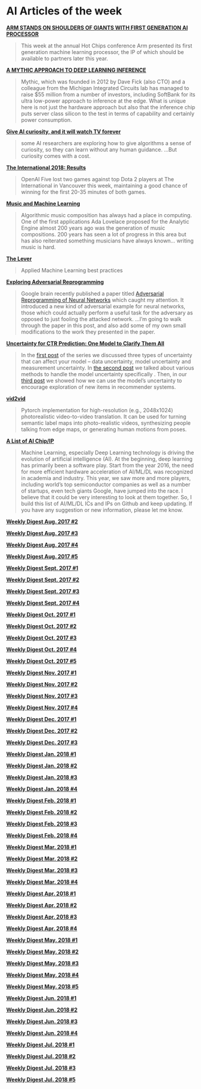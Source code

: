 # AI Articles of the week

**[ARM STANDS ON SHOULDERS OF GIANTS WITH FIRST GENERATION AI PROCESSOR](https://www.nextplatform.com/2018/08/22/arm-stands-on-shoulders-of-giants-with-first-generation-ai-processor/)**
> This week at the annual Hot Chips conference Arm presented its first generation machine learning processor, the IP of which should be available to partners later this year.

**[A MYTHIC APPROACH TO DEEP LEARNING INFERENCE](https://www.nextplatform.com/2018/08/23/a-mythic-approach-to-deep-learning-inference/)**
> Mythic, which was founded in 2012 by Dave Fick (also CTO) and a colleague from the Michigan Integrated Circuits lab has managed to raise $55 million from a number of investors, including SoftBank for its ultra low-power approach to inference at the edge. What is unique here is not just the hardware approach but also that the inference chip puts server class silicon to the test in terms of capability and certainly power consumption.

**[Give AI curiosity, and it will watch TV forever](https://qz.com/1366484/give-ai-curiosity-and-it-will-watch-tv-forever/)**
> some AI researchers are exploring how to give algorithms a sense of curiosity, so they can learn without any human guidance. ...But curiosity comes with a cost. 

**[The International 2018: Results](https://blog.openai.com/the-international-2018-results/)**
> OpenAI Five lost two games against top Dota 2 players at The International in Vancouver this week, maintaining a good chance of winning for the first 20-35 minutes of both games. 

**[Music and Machine Learning](http://ai.sensilab.monash.edu/2018/08/23/Neural-Music/)**
> Algorithmic music composition has always had a place in computing. One of the first applications Ada Lovelace proposed for the Analytic Engine almost 200 years ago was the generation of music compositions. 200 years has seen a lot of progress in this area but has also reiterated something musicians have always known… writing music is hard.

**[The Lever](https://medium.com/the-lever)**
> Applied Machine Learning best practices

**[Exploring Adversarial Reprogramming](https://rajatvd.github.io/Exploring-Adversarial-Reprogramming/)**
> Google brain recently published a paper titled [Adversarial Reprogramming of Neural Networks](https://arxiv.org/pdf/1806.11146.pdf) which caught my attention. It introduced a new kind of adversarial example for neural networks, those which could actually perform a useful task for the adversary as opposed to just fooling the attacked network. ...I’m going to walk through the paper in this post, and also add some of my own small modifications to the work they presented in the paper. 

**[Uncertainty for CTR Prediction: One Model to Clarify Them All](https://engineering.taboola.com/uncertainty-ctr-prediction-one-model-clarify/)**
> In the [first post](https://engineering.taboola.com/using-uncertainty-interpret-model/) of the series we discussed three types of uncertainty that can affect your model – data uncertainty, model uncertainty and measurement uncertainty. In [the second post](https://engineering.taboola.com/neural-networks-bayesian-perspective/) we talked about various methods to handle the model uncertainty specifically . Then, in our [third post](https://engineering.taboola.com/recommender-systems-exploring-the-unknown-using-uncertainty/) we showed how we can use the model’s uncertainty to encourage exploration of new items in recommender systems.

**[vid2vid](https://github.com/NVIDIA/vid2vid)**
> Pytorch implementation for high-resolution (e.g., 2048x1024) photorealistic video-to-video translation. It can be used for turning semantic label maps into photo-realistic videos, synthesizing people talking from edge maps, or generating human motions from poses. 

**[A List of AI Chip/IP](https://basicmi.github.io/Deep-Learning-Processor-List/)**
> Machine Learning, especially Deep Learning technology is driving the evolution of artificial intelligence (AI). At the beginning, deep learning has primarily been a software play. Start from the year 2016, the need for more efficient hardware acceleration of AI/ML/DL was recognized in academia and industry. This year, we saw more and more players, including world’s top semiconductor companies as well as a number of startups, even tech giants Google, have jumped into the race. I believe that it could be very interesting to look at them together. So, I build this list of AI/ML/DL ICs and IPs on Github and keep updating. If you have any suggestion or new information, please let me know.

**[Weekly Digest Aug. 2017 \#2](https://github.com/basicmi/Machine-Learning-Articles/blob/master/WeeklyDigest2017-08_2.md)**

**[Weekly Digest Aug. 2017 \#3](https://github.com/basicmi/Machine-Learning-Articles/blob/master/WeeklyDigest2017-08_3.md)**

**[Weekly Digest Aug. 2017 \#4](https://github.com/basicmi/Machine-Learning-Articles/blob/master/WeeklyDigest2017-08_4.md)**

**[Weekly Digest Aug. 2017 \#5](https://github.com/basicmi/Machine-Learning-Articles/blob/master/WeeklyDigest2017-08_5.md)**

**[Weekly Digest Sept. 2017 \#1](https://github.com/basicmi/Machine-Learning-Articles/blob/master/WeeklyDigest2017-09_1.md)**

**[Weekly Digest Sept. 2017 \#2](https://github.com/basicmi/Machine-Learning-Articles/blob/master/WeeklyDigest2017-09_2.md)**

**[Weekly Digest Sept. 2017 \#3](https://github.com/basicmi/Machine-Learning-Articles/blob/master/WeeklyDigest2017-09_3.md)**

**[Weekly Digest Sept. 2017 \#4](https://github.com/basicmi/Machine-Learning-Articles/blob/master/WeeklyDigest2017-09_4.md)**

**[Weekly Digest Oct. 2017 \#1](https://github.com/basicmi/Machine-Learning-Articles/blob/master/WeeklyDigest2017-10_1.md)**

**[Weekly Digest Oct. 2017 \#2](https://github.com/basicmi/Machine-Learning-Articles/blob/master/WeeklyDigest2017-10_2.md)**

**[Weekly Digest Oct. 2017 \#3](https://github.com/basicmi/Machine-Learning-Articles/blob/master/WeeklyDigest2017-10_3.md)**

**[Weekly Digest Oct. 2017 \#4](https://github.com/basicmi/Machine-Learning-Articles/blob/master/WeeklyDigest2017-10_4.md)**

**[Weekly Digest Oct. 2017 \#5](https://github.com/basicmi/Machine-Learning-Articles/blob/master/WeeklyDigest2017-10_5.md)**

**[Weekly Digest Nov. 2017 \#1](https://github.com/basicmi/Machine-Learning-Articles/blob/master/WeeklyDigest2017-11_1.md)**

**[Weekly Digest Nov. 2017 \#2](https://github.com/basicmi/Machine-Learning-Articles/blob/master/WeeklyDigest2017-11_2.md)**

**[Weekly Digest Nov. 2017 \#3](https://github.com/basicmi/Machine-Learning-Articles/blob/master/WeeklyDigest2017-11_3.md)**

**[Weekly Digest Nov. 2017 \#4](https://github.com/basicmi/Machine-Learning-Articles/blob/master/WeeklyDigest2017-11_4.md)**

**[Weekly Digest Dec. 2017 \#1](https://github.com/basicmi/Machine-Learning-Articles/blob/master/WeeklyDigest2017-12_1.md)**

**[Weekly Digest Dec. 2017 \#2](https://github.com/basicmi/Machine-Learning-Articles/blob/master/WeeklyDigest2017-12_2.md)**

**[Weekly Digest Dec. 2017 \#3](https://github.com/basicmi/Machine-Learning-Articles/blob/master/WeeklyDigest2017-12_3.md)**

**[Weekly Digest Jan. 2018 \#1](https://github.com/basicmi/Machine-Learning-Articles/blob/master/WeeklyDigest2018-01_1.md)**

**[Weekly Digest Jan. 2018 \#2](https://github.com/basicmi/Machine-Learning-Articles/blob/master/WeeklyDigest2018-01_2.md)**

**[Weekly Digest Jan. 2018 \#3](https://github.com/basicmi/Machine-Learning-Articles/blob/master/WeeklyDigest2018-01_3.md)**

**[Weekly Digest Jan. 2018 \#4](https://github.com/basicmi/Machine-Learning-Articles/blob/master/WeeklyDigest2018-01_4.md)**

**[Weekly Digest Feb. 2018 \#1](https://github.com/basicmi/Machine-Learning-Articles/blob/master/WeeklyDigest2018-02_1.md)**

**[Weekly Digest Feb. 2018 \#2](https://github.com/basicmi/Machine-Learning-Articles/blob/master/WeeklyDigest2018-02_2.md)**

**[Weekly Digest Feb. 2018 \#3](https://github.com/basicmi/Machine-Learning-Articles/blob/master/WeeklyDigest2018-02_3.md)**

**[Weekly Digest Feb. 2018 \#4](https://github.com/basicmi/Machine-Learning-Articles/blob/master/WeeklyDigest2018-02_4.md)**

**[Weekly Digest Mar. 2018 \#1](https://github.com/basicmi/Machine-Learning-Articles/blob/master/WeeklyDigest2018-03_1.md)**

**[Weekly Digest Mar. 2018 \#2](https://github.com/basicmi/Machine-Learning-Articles/blob/master/WeeklyDigest2018-03_2.md)**

**[Weekly Digest Mar. 2018 \#3](https://github.com/basicmi/Machine-Learning-Articles/blob/master/WeeklyDigest2018-03_3.md)**

**[Weekly Digest Mar. 2018 \#4](https://github.com/basicmi/Machine-Learning-Articles/blob/master/WeeklyDigest2018-03_4.md)**

**[Weekly Digest Apr. 2018 \#1](https://github.com/basicmi/Machine-Learning-Articles/blob/master/WeeklyDigest2018-04_1.md)**

**[Weekly Digest Apr. 2018 \#2](https://github.com/basicmi/Machine-Learning-Articles/blob/master/WeeklyDigest2018-04_2.md)**

**[Weekly Digest Apr. 2018 \#3](https://github.com/basicmi/Machine-Learning-Articles/blob/master/WeeklyDigest2018-04_3.md)**

**[Weekly Digest Apr. 2018 \#4](https://github.com/basicmi/Machine-Learning-Articles/blob/master/WeeklyDigest2018-04_4.md)**

**[Weekly Digest May. 2018 \#1](https://github.com/basicmi/Machine-Learning-Articles/blob/master/WeeklyDigest2018-05_1.md)**

**[Weekly Digest May. 2018 \#2](https://github.com/basicmi/Machine-Learning-Articles/blob/master/WeeklyDigest2018-05_2.md)**

**[Weekly Digest May. 2018 \#3](https://github.com/basicmi/Machine-Learning-Articles/blob/master/WeeklyDigest2018-05_3.md)**

**[Weekly Digest May. 2018 \#4](https://github.com/basicmi/Machine-Learning-Articles/blob/master/WeeklyDigest2018-05_4.md)**

**[Weekly Digest May. 2018 \#5](https://github.com/basicmi/Machine-Learning-Articles/blob/master/WeeklyDigest2018-05_5.md)**

**[Weekly Digest Jun. 2018 \#1](https://github.com/basicmi/Machine-Learning-Articles/blob/master/WeeklyDigest2018-06_1.md)**

**[Weekly Digest Jun. 2018 \#2](https://github.com/basicmi/Machine-Learning-Articles/blob/master/WeeklyDigest2018-06_2.md)**

**[Weekly Digest Jun. 2018 \#3](https://github.com/basicmi/Machine-Learning-Articles/blob/master/WeeklyDigest2018-06_3.md)**

**[Weekly Digest Jun. 2018 \#4](https://github.com/basicmi/Machine-Learning-Articles/blob/master/WeeklyDigest2018-06_4.md)**

**[Weekly Digest Jul. 2018 \#1](https://github.com/basicmi/Machine-Learning-Articles/blob/master/WeeklyDigest2018-07_1.md)**

**[Weekly Digest Jul. 2018 \#2](https://github.com/basicmi/Machine-Learning-Articles/blob/master/WeeklyDigest2018-07_2.md)**

**[Weekly Digest Jul. 2018 \#3](https://github.com/basicmi/Machine-Learning-Articles/blob/master/WeeklyDigest2018-07_3.md)**

**[Weekly Digest Jul. 2018 \#5](https://github.com/basicmi/Machine-Learning-Articles/blob/master/WeeklyDigest2018-07_5.md)**
